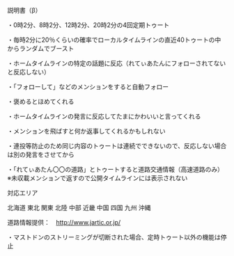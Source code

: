説明書（β）

・0時2分、8時2分、12時2分、20時2分の4回定期トゥート

・毎時2分に20％くらいの確率でローカルタイムラインの直近40トゥートの中からランダムでブースト

・ホームタイムラインの特定の話題に反応（れてぃあたんにフォローされてないと反応しない）
 
・「フォローして」などのメンションをすると自動フォロー

・褒めるとほめてくれる

・ホームタイムラインの発言に反応してたまにかわいいと言ってくれる

・メンションを飛ばすと何か返事してくれるかもしれない

・連投等防止のため同じ内容のトゥートは連続でできないので、反応しない場合は別の発言をさせてから

・「れてぃあたん〇〇の道路」とトゥートすると道路交通情報（高速道路のみ）
※未収載メンションで返すので公開タイムラインには表示されない

対応エリア

北海道
東北
関東
北陸
中部
近畿
中国
四国
九州
沖縄

道路情報提供：　http://www.jartic.or.jp/

・マストドンのストリーミングが切断された場合、定時トゥート以外の機能は停止

